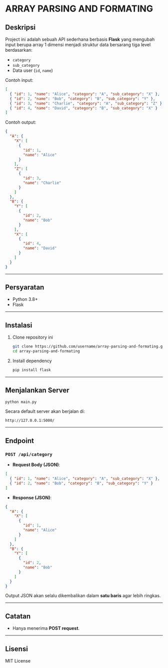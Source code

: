 # ARRAY PARSING AND FORMATING

## Deskripsi

Project ini adalah sebuah API sederhana berbasis **Flask** yang mengubah input berupa array 1 dimensi menjadi struktur data bersarang tiga level berdasarkan:

- `category`
- `sub_category`
- Data user (`id`, `name`)

Contoh input:

```json
[
  { "id": 1, "name": "Alice", "category": "A", "sub_category": "X" },
  { "id": 2, "name": "Bob", "category": "B", "sub_category": "Y" },
  { "id": 3, "name": "Charlie", "category": "A", "sub_category": "Z" },
  { "id": 4, "name": "David", "category": "B", "sub_category": "X" }
]
```

Contoh output:

```json
{
  "A": {
    "X": [
      {
        "id": 1,
        "name": "Alice"
      }
    ],
    "Z": [
      {
        "id": 3,
        "name": "Charlie"
      }
    ]
  },
  "B": {
    "Y": [
      {
        "id": 2,
        "name": "Bob"
      }
    ],
    "X": [
      {
        "id": 4,
        "name": "David"
      }
    ]
  }
}
```

---

## Persyaratan

- Python 3.8+
- Flask

---

## Instalasi

1. Clone repository ini
   ```bash
   git clone https://github.com/username/array-parsing-and-formating.git
   cd array-parsing-and-formating
   ```
2. Install dependency
   ```bash
   pip install flask
   ```

---

## Menjalankan Server

```bash
python main.py
```

Secara default server akan berjalan di:

```
http://127.0.0.1:5000/
```

---

## Endpoint

### `POST /api/category`

- **Request Body (JSON)**:

```json
[
  { "id": 1, "name": "Alice", "category": "A", "sub_category": "X" },
  { "id": 2, "name": "Bob", "category": "B", "sub_category": "Y" }
]
```

- **Response (JSON)**:

```json
{
  "A": {
    "X": [
      {
        "id": 1,
        "name": "Alice"
      }
    ]
  },
  "B": {
    "Y": [
      {
        "id": 2,
        "name": "Bob"
      }
    ]
  }
}
```

Output JSON akan selalu dikembalikan dalam **satu baris** agar lebih ringkas.

---

## Catatan

- Hanya menerima **POST request**.

---

## Lisensi

MIT License
